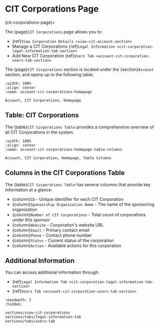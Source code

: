 # CIT Corporations Page

(cit-corporations-page)=

The {page}`CIT Corporations` page allows you to:

- {ref}`View Corporation Details <view-cit-account-section>`
- Manage a CIT Corporations {ref}`Legal Information <cit-corporation-legal-information-tab-section>`
- Add New CIT Corporation {ref}`Users Tab <account-cit-corporation-users-tab-section>`

The {page}`CIT Corporations` section is located under the {section}`Account` section, and opens up to the following table:

```{lazyfigure} ../../_static/solo_app/Universal/view-sponsorship-organization/Main/sponsorship-organization-homepage.webp
:width: 100%
:align: center
:name: account-cit-corporations-homepage

Account, CIT Corporations, Homepage
```

## Table: CIT Corporations

The {table}`CIT Corporations Table` provides a comprehensive overview of all CIT Corporations in the system.

```{lazyfigure} ../../_static/solo_app/Universal/view-sponsorship-organization/Main/sponsorship-organization-homepage-table-columns.webp
:width: 100%
:align: center
:name: account-cit-corporations-homepage-table-columns

Account, CIT Corporation, Homepage, Table Columns
```

## Columns in the CIT Corporations Table

The {table}`CIT Corporations Table` has several columns that provide key information at a glance:

- {column}`ID` - Unique identifier for each CIT Corporation
- {column}`Sponsorship Organization Name` - The name of the sponsoring organization
- {column}`Number of CIT Corporations` - Total count of corporations under this sponsor
- {column}`Website` - Corporation's website URL
- {column}`Email` - Primary contact email
- {column}`Phone` - Contact phone number
- {column}`Status` - Current status of the corporation
- {column}`Action` - Available actions for this corporation

## Additional Information

You can access additional information through:


- {ref}`Legal Information Tab <cit-corporation-legal-information-tab-section>`
- {ref}`Users Tab <account-cit-corporation-users-tab-section>`

```{toctree}
:maxdepth: 2
:hidden:

sections/view-cit-corporations
sections/tabs/legal-information-tab
sections/tabs/users-tab
```